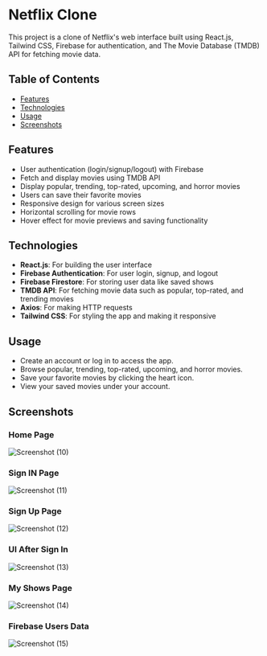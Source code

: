 # Netflix Clone

This project is a clone of Netflix's web interface built using React.js, Tailwind CSS, Firebase for authentication, and The Movie Database (TMDB) API for fetching movie data.

## Table of Contents

- [Features](#features)
- [Technologies](#technologies)
- [Usage](#usage)
- [Screenshots](#screenshots)

## Features

- User authentication (login/signup/logout) with Firebase
- Fetch and display movies using TMDB API
- Display popular, trending, top-rated, upcoming, and horror movies
- Users can save their favorite movies
- Responsive design for various screen sizes
- Horizontal scrolling for movie rows
- Hover effect for movie previews and saving functionality

## Technologies

- **React.js**: For building the user interface
- **Firebase Authentication**: For user login, signup, and logout
- **Firebase Firestore**: For storing user data like saved shows
- **TMDB API**: For fetching movie data such as popular, top-rated, and trending movies
- **Axios**: For making HTTP requests
- **Tailwind CSS**: For styling the app and making it responsive

## Usage
- Create an account or log in to access the app.
- Browse popular, trending, top-rated, upcoming, and horror movies.
- Save your favorite movies by clicking the heart icon.
- View your saved movies under your account.

## Screenshots

### Home Page

![Screenshot (10)](https://github.com/user-attachments/assets/8372f604-7a80-41cc-9089-be18e35fc534)

### Sign IN Page

![Screenshot (11)](https://github.com/user-attachments/assets/5f132758-ad52-468c-90e3-babf0d369e28)

### Sign Up Page
![Screenshot (12)](https://github.com/user-attachments/assets/8bc57a1a-301d-43e3-9021-631e50983cb4)

### UI After Sign In
![Screenshot (13)](https://github.com/user-attachments/assets/d50e666d-1f86-4a00-90a0-18615e9d5a4e)

### My Shows Page
![Screenshot (14)](https://github.com/user-attachments/assets/bb8fd420-7446-45ca-a03b-b44854d88284)

### Firebase Users Data 
![Screenshot (15)](https://github.com/user-attachments/assets/23a055d4-04aa-4cb7-bc74-6e1f8e706bb0)

